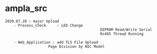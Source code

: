 # ampla_src

	2020.07.28 : major Upload
		- Process_Check		: LED Change
												EEPROM Read/Write Serial
												Rs485 Thread Running

		- Web_Application : add TLS File Upload
                        Page Division by NIC Model


